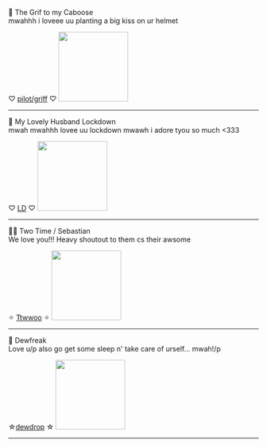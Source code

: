  🧡 The Grif to my Caboose  
mwahhh i loveee uu planting a big kiss on ur helmet  

♡ [pilot/griff](https://gr1ff.straw.page/) ♡
 <img src="https://media1.tenor.com/m/MySYOwQdBPsAAAAC/rvb-grif.gif" width="140">
 
---

 💚 My Lovely Husband Lockdown  
mwah mwahhh lovee uu lockdown mwawh i adore tyou so much <333 

♡ [LD](https://github.com/llock-e) ♡
 <img src="https://media1.tenor.com/m/7Q-4A8tqaaYAAAAC/lockdown-youre-good.gif" width="140">
 
---

 🖤🤍 Two Time / Sebastian  
We love you!!! Heavy shoutout to them cs their awsome 

✧ [Ttwwoo](https://tr4pped-h3art.straw.page/) ✧
 <img src="https://media1.tenor.com/m/MLJ-kIxU9mAAAAAC/two-time-forsaken.gif" width="140">
 
---

 💛 Dewfreak   
Love u/p also go get some sleep n' take care of urself... mwah!/p 

☆[dewdrop](https://www.patreon.com/c/heavyhook/about) ☆
 <img src="https://media.tenor.com/3h_PZTNDlY8AAAAi/cookie-run-sticker.gif" width="140">
 
---
